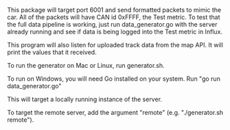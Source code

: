 This package will target port 6001 and send formatted packets to mimic the car. All of the packets will have CAN id 0xFFFF, the Test metric. To test that the full data pipeline is working, just run data_generator.go with the server already running and see if data is being logged into the Test metric in Influx.

This program will also listen for uploaded track data from the map API. It will print the values that it received.

To run the generator on Mac or Linux, run generator.sh.

To run on Windows, you will need Go installed on your system. Run "go run data_generator.go"

This will target a locally running instance of the server.

To target the remote server, add the argument "remote" (e.g. "./generator.sh remote").
